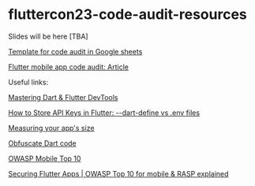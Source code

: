 # fluttercon23-code-audit-resources

Slides will be here [TBA]

[Template for code audit in Google sheets](https://docs.google.com/spreadsheets/d/1Hj2rQ-POTW0QenBYwrDJuPytGjKmuL0usOFeBamYHLs/edit?usp=sharing)

[Flutter mobile app code audit: Article](https://chililabs.io/blog/flutter-mobile-app-code-audit)


Useful links:

[Mastering Dart & Flutter DevTools](https://medium.com/@fluttergems/mastering-dart-flutter-devtools-series-introduction-installation-part-1-of-8-4f703a8cfcc8)

[How to Store API Keys in Flutter: --dart-define vs .env files](https://codewithandrea.com/articles/flutter-api-keys-dart-define-env-files/)

[Measuring your app's size](https://docs.flutter.dev/perf/app-size)

[Obfuscate Dart code](https://docs.flutter.dev/deployment/obfuscate)

[OWASP Mobile Top 10](https://owasp.org/www-project-mobile-top-10/)

[Securing Flutter Apps | OWASP Top 10 for mobile & RASP explained](https://www.youtube.com/watch?v=DYwn4KciL1U)


